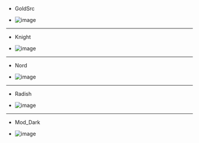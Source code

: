 - GoldSrc

- ![image](https://github.com/PhillipThePaster/ImguiThemes/assets/49299203/3f85ac54-de38-4330-a2b9-63452fbe6790)

---------------   ---------------   ---------------   ---------------   ---------------   ---------------   ---------------    
- Knight

- ![image](https://github.com/PhillipThePaster/ImguiThemes/assets/49299203/27187b85-3a42-4557-9006-a76769c7a624)
---------------   ---------------   ---------------   ---------------   ---------------   ---------------   ---------------    
- Nord

- ![image](https://github.com/PhillipThePaster/ImguiThemes/assets/49299203/a947c78b-0051-49f1-af3d-de932c1a4090)





---------------   ---------------   ---------------   ---------------   ---------------   ---------------   ---------------    
- Radish

- ![image](https://github.com/PhillipThePaster/ImguiThemes/assets/49299203/f99958c0-ed9f-4917-8c8b-517687e2a597)



---------------   ---------------   ---------------   ---------------   ---------------   ---------------   ---------------    
- Mod_Dark

- ![image](https://github.com/PhillipThePaster/ImguiThemes/assets/49299203/3274aa80-cdd7-4b80-b480-6e97f2dad900)



